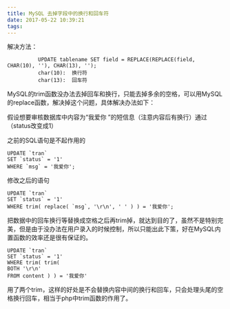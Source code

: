 ```yaml
---
title: MySQL 去掉字段中的换行和回车符
date: 2017-05-22 10:39:21
tags:
---
```

解决方法：
```
          UPDATE tablename SET field = REPLACE(REPLACE(field, CHAR(10), ''), CHAR(13), '');
          char(10):  换行符
          char(13):  回车符
```
MySQL的trim函数没办法去掉回车和换行，只能去掉多余的空格，可以用MySQL的replace函数，解决掉这个问题，具体解决办法如下：

假设想要审核数据库中内容为“我爱你
”的短信息（注意内容后有换行）通过（status改变成1）

之前的SQL语句是不起作用的

```
UPDATE `tran`
SET `status` = '1'
WHERE `msg` = '我爱你';
```
修改之后的语句
```
UPDATE `tran`
SET `status` = '1'
WHERE trim( replace( `msg`, '\r\n', ' ' ) ) = '我爱你';
```

把数据中的回车换行等替换成空格之后再trim掉，就达到目的了，虽然不是特别完美，但是由于没办法在用户录入的时候控制，所以只能出此下策，好在MySQL内置函数的效率还是很有保证的。
```
UPDATE `tran`
SET `status` = '1'
WHERE trim( trim(
BOTH '\r\n'
FROM content ) ) = '我爱你'
```
用了两个trim，这样的好处是不会替换内容中间的换行和回车，只会处理头尾的空格换行回车，相当于php中trim函数的作用了。
